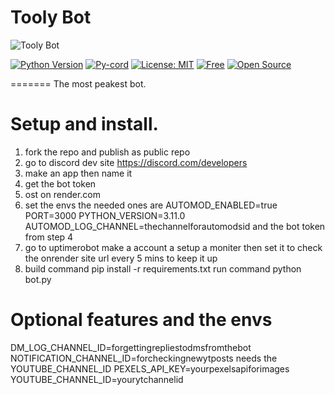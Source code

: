 # Tooly Bot

![Tooly Bot](https://files.catbox.moe/6fi55l.png)

[![Python Version](https://img.shields.io/badge/python-3.8%2B-blue)](https://www.python.org)
[![Py-cord](https://img.shields.io/badge/py--cord-2.4%2B-blue)](https://docs.pycord.dev/)
[![License: MIT](https://img.shields.io/badge/License-MIT-yellow.svg)](https://opensource.org/licenses/MIT)
[![Free](https://img.shields.io/badge/Free-100%25-success)](https://github.com/chersbobers/ToolyBot)
[![Open Source](https://img.shields.io/badge/Open%20Source-%E2%9D%A4-red)](https://github.com/chersbobers/ToolyBot)


=======
The most peakest bot.

# Setup and install.
1. fork the repo and publish as public repo
2. go to discord dev site https://discord.com/developers
3. make an app then name it
4. get the bot token 
5. ost on render.com
6. set the envs the needed ones are AUTOMOD_ENABLED=true PORT=3000 PYTHON_VERSION=3.11.0 AUTOMOD_LOG_CHANNEL=thechannelforautomodsid and the bot token from step 4
7. go to uptimerobot make a account a setup a moniter then set it to check the onrender site url every 5 mins to keep it up
8. build command pip install -r requirements.txt
run command python bot.py

# Optional features and the envs

DM_LOG_CHANNEL_ID=forgettingrepliestodmsfromthebot
NOTIFICATION_CHANNEL_ID=forcheckingnewytposts needs the YOUTUBE_CHANNEL_ID
PEXELS_API_KEY=yourpexelsapiforimages
YOUTUBE_CHANNEL_ID=yourytchannelid


